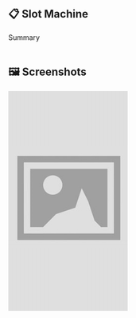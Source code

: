 ## 📋 Slot Machine
Summary
<br/><br/>


## 🖼️ Screenshots
<img src="Screenshots/1.png" width="240" height="440">
<br/><br/>

